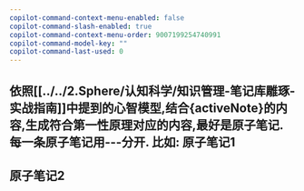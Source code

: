 ```yaml
---
copilot-command-context-menu-enabled: false
copilot-command-slash-enabled: true
copilot-command-context-menu-order: 9007199254740991
copilot-command-model-key: ""
copilot-command-last-used: 0
---
```

依照[[../../2.Sphere/认知科学/知识管理-笔记库雕琢-实战指南]]中提到的心智模型,结合{activeNote}的内容,生成符合第一性原理对应的内容,最好是原子笔记. 每一条原子笔记用---分开.
比如:
原子笔记1
---
原子笔记2
---